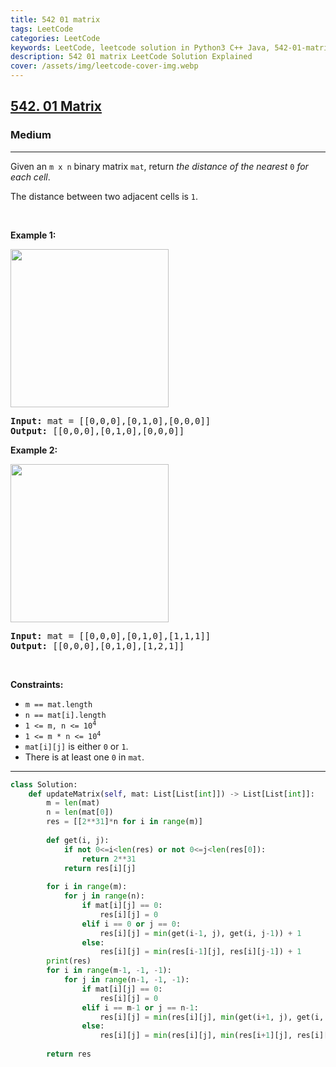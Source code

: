 ```yaml
---
title: 542 01 matrix
tags: LeetCode
categories: LeetCode
keywords: LeetCode, leetcode solution in Python3 C++ Java, 542-01-matrix solution
description: 542 01 matrix LeetCode Solution Explained
cover: /assets/img/leetcode-cover-img.webp
---
```



<h2><a href="https://leetcode.com/problems/01-matrix/">542. 01 Matrix</a></h2><h3>Medium</h3><hr><div><p>Given an <code>m x n</code> binary matrix <code>mat</code>, return <em>the distance of the nearest </em><code>0</code><em> for each cell</em>.</p>

<p>The distance between two adjacent cells is <code>1</code>.</p>

<p>&nbsp;</p>
<p><strong>Example 1:</strong></p>
<img alt="" src="https://assets.leetcode.com/uploads/2021/04/24/01-1-grid.jpg" style="width: 253px; height: 253px;">
<pre><strong>Input:</strong> mat = [[0,0,0],[0,1,0],[0,0,0]]
<strong>Output:</strong> [[0,0,0],[0,1,0],[0,0,0]]
</pre>

<p><strong>Example 2:</strong></p>
<img alt="" src="https://assets.leetcode.com/uploads/2021/04/24/01-2-grid.jpg" style="width: 253px; height: 253px;">
<pre><strong>Input:</strong> mat = [[0,0,0],[0,1,0],[1,1,1]]
<strong>Output:</strong> [[0,0,0],[0,1,0],[1,2,1]]
</pre>

<p>&nbsp;</p>
<p><strong>Constraints:</strong></p>

<ul>
	<li><code>m == mat.length</code></li>
	<li><code>n == mat[i].length</code></li>
	<li><code>1 &lt;= m, n &lt;= 10<sup>4</sup></code></li>
	<li><code>1 &lt;= m * n &lt;= 10<sup>4</sup></code></li>
	<li><code>mat[i][j]</code> is either <code>0</code> or <code>1</code>.</li>
	<li>There is at least one <code>0</code> in <code>mat</code>.</li>
</ul>
</div>

---




```python
class Solution:
    def updateMatrix(self, mat: List[List[int]]) -> List[List[int]]:
        m = len(mat)
        n = len(mat[0])
        res = [[2**31]*n for i in range(m)]
        
        def get(i, j):
            if not 0<=i<len(res) or not 0<=j<len(res[0]):
                return 2**31
            return res[i][j]
        
        for i in range(m):
            for j in range(n):
                if mat[i][j] == 0:
                    res[i][j] = 0
                elif i == 0 or j == 0:
                    res[i][j] = min(get(i-1, j), get(i, j-1)) + 1
                else:
                    res[i][j] = min(res[i-1][j], res[i][j-1]) + 1
        print(res)
        for i in range(m-1, -1, -1):
            for j in range(n-1, -1, -1):
                if mat[i][j] == 0:
                    res[i][j] = 0
                elif i == m-1 or j == n-1:
                    res[i][j] = min(res[i][j], min(get(i+1, j), get(i, j+1)) + 1)
                else:
                    res[i][j] = min(res[i][j], min(res[i+1][j], res[i][j+1]) + 1)
        
        return res
                    
                    
                    
```
